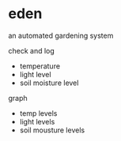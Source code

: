# eden
an automated gardening system


check and log
- temperature
- light level
- soil moisture level

graph
- temp levels
- light levels
- soil mousture levels
